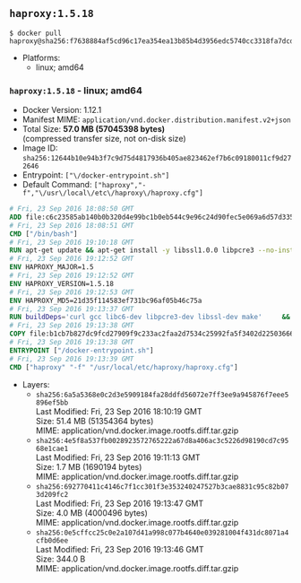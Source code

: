 ## `haproxy:1.5.18`

```console
$ docker pull haproxy@sha256:f7638884af5cd96c17ea354ea13b85b4d3956edc5740cc3318fa7dcdc873bade
```

-	Platforms:
	-	linux; amd64

### `haproxy:1.5.18` - linux; amd64

-	Docker Version: 1.12.1
-	Manifest MIME: `application/vnd.docker.distribution.manifest.v2+json`
-	Total Size: **57.0 MB (57045398 bytes)**  
	(compressed transfer size, not on-disk size)
-	Image ID: `sha256:12644b10e94b3f7c9d75d4817936b405ae823462ef7b6c09180011cf9d272646`
-	Entrypoint: `["\/docker-entrypoint.sh"]`
-	Default Command: `["haproxy","-f","\/usr\/local\/etc\/haproxy\/haproxy.cfg"]`

```dockerfile
# Fri, 23 Sep 2016 18:08:50 GMT
ADD file:c6c23585ab140b0b320d4e99bc1b0eb544c9e96c24d90fec5e069a6d57d335ca in / 
# Fri, 23 Sep 2016 18:08:51 GMT
CMD ["/bin/bash"]
# Fri, 23 Sep 2016 19:10:18 GMT
RUN apt-get update && apt-get install -y libssl1.0.0 libpcre3 --no-install-recommends && rm -rf /var/lib/apt/lists/*
# Fri, 23 Sep 2016 19:12:52 GMT
ENV HAPROXY_MAJOR=1.5
# Fri, 23 Sep 2016 19:12:52 GMT
ENV HAPROXY_VERSION=1.5.18
# Fri, 23 Sep 2016 19:12:53 GMT
ENV HAPROXY_MD5=21d35f114583ef731bc96af05b46c75a
# Fri, 23 Sep 2016 19:13:37 GMT
RUN buildDeps='curl gcc libc6-dev libpcre3-dev libssl-dev make' 	&& set -x 	&& apt-get update && apt-get install -y $buildDeps --no-install-recommends && rm -rf /var/lib/apt/lists/* 	&& curl -SL "http://www.haproxy.org/download/${HAPROXY_MAJOR}/src/haproxy-${HAPROXY_VERSION}.tar.gz" -o haproxy.tar.gz 	&& echo "${HAPROXY_MD5}  haproxy.tar.gz" | md5sum -c 	&& mkdir -p /usr/src/haproxy 	&& tar -xzf haproxy.tar.gz -C /usr/src/haproxy --strip-components=1 	&& rm haproxy.tar.gz 	&& make -C /usr/src/haproxy 		TARGET=linux2628 		USE_PCRE=1 PCREDIR= 		USE_OPENSSL=1 		USE_ZLIB=1 		all 		install-bin 	&& mkdir -p /usr/local/etc/haproxy 	&& cp -R /usr/src/haproxy/examples/errorfiles /usr/local/etc/haproxy/errors 	&& rm -rf /usr/src/haproxy 	&& apt-get purge -y --auto-remove $buildDeps
# Fri, 23 Sep 2016 19:13:38 GMT
COPY file:b1cb7b827dc9fcd27909f9c233ac2faa2d7534c25992fa5f3402d22503666d6d in / 
# Fri, 23 Sep 2016 19:13:38 GMT
ENTRYPOINT ["/docker-entrypoint.sh"]
# Fri, 23 Sep 2016 19:13:39 GMT
CMD ["haproxy" "-f" "/usr/local/etc/haproxy/haproxy.cfg"]
```

-	Layers:
	-	`sha256:6a5a5368e0c2d3e5909184fa28ddfd56072e7ff3ee9a945876f7eee5896ef5bb`  
		Last Modified: Fri, 23 Sep 2016 18:10:19 GMT  
		Size: 51.4 MB (51354364 bytes)  
		MIME: application/vnd.docker.image.rootfs.diff.tar.gzip
	-	`sha256:4e5f8a537fb0028923572765222a67d8a406ac3c5226d98190cd7c9568e1cae1`  
		Last Modified: Fri, 23 Sep 2016 19:11:13 GMT  
		Size: 1.7 MB (1690194 bytes)  
		MIME: application/vnd.docker.image.rootfs.diff.tar.gzip
	-	`sha256:692770411c4146c7f1cc301f3e353240247527b3cae8831c95c82b073d209fc2`  
		Last Modified: Fri, 23 Sep 2016 19:13:47 GMT  
		Size: 4.0 MB (4000496 bytes)  
		MIME: application/vnd.docker.image.rootfs.diff.tar.gzip
	-	`sha256:0e5cffcc25c0e2a107d41a998c077b4640e039281004f431dc8071a4cfb0d6ee`  
		Last Modified: Fri, 23 Sep 2016 19:13:46 GMT  
		Size: 344.0 B  
		MIME: application/vnd.docker.image.rootfs.diff.tar.gzip
